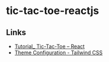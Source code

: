 # tic-tac-toe-reactjs


## Links

- [Tutorial_ Tic-Tac-Toe – React](https://react.dev/learn/tutorial-tic-tac-toe)
- [Theme Configuration - Tailwind CSS](https://tailwindcss.com/docs/theme)
